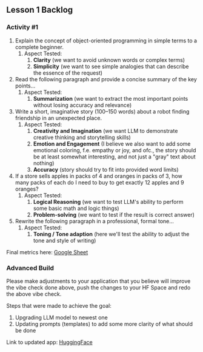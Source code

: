 ## Lesson 1 Backlog

### Activity #1
1. Explain the concept of object-oriented programming in simple terms to a complete beginner.
   1. Aspect Tested:
      1. **Clarity** (we want to avoid unknown words or complex terms)
      2. **Simplicity** (we want to see simple analogies that can describe the essence of the request)
2. Read the following paragraph and provide a concise summary of the key points…
   1. Aspect Tested:
      1. **Summarization** (we want to extract the most important points without losing accuracy and relevance)
3. Write a short, imaginative story (100–150 words) about a robot finding friendship in an unexpected place.
   1. Aspect Tested:
      1. **Creativity and Imagination** (we want LLM to demonstrate creative thinking and storytelling skills)
      2. **Emotion and Engagement** (I believe we also want to add some emotional coloring, f.e. empathy or joy, and ofc., the story should be at least somewhat interesting, and not just a "gray" text about nothing)
      3. **Accuracy** (story should try to fit into provided word limits)
4. If a store sells apples in packs of 4 and oranges in packs of 3, how many packs of each do I need to buy to get exactly 12 apples and 9 oranges?
   1. Aspect Tested:
      1. **Logical Reasoning** (we want to test LLM's ability to perform some basic math and logic things)
      2. **Problem-solving** (we want to test if the result is correct answer)
5. Rewrite the following paragraph in a professional, formal tone…
   1. Aspect Tested:
      1. **Toning / Tone adaption** (here we'll test the ability to adjust the tone and style of writing)

Final metrics here: [Google Sheet](https://docs.google.com/spreadsheets/d/1neVhnlqdhi3iCPxM7JaXkp2TJudP8jKc0PHH70QP6Q4/edit?usp=sharing)

### Advanced Build
Please make adjustments to your application that you believe will improve the vibe check done above, push the changes to your HF Space and redo the above vibe check.

Steps that were made to achieve the goal:
1. Upgrading LLM model to newest one
2. Updating prompts (templates) to add some more clarity of what should be done

Link to updated app: [HuggingFace](https://huggingface.co/spaces/AlexFoxalt/llm-app)